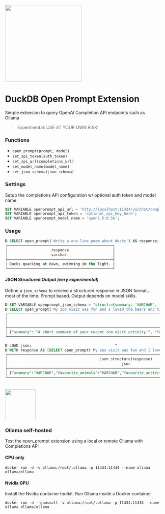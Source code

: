 <img src="https://github.com/user-attachments/assets/46a5c546-7e9b-42c7-87f4-bc8defe674e0" width=250 />

# DuckDB Open Prompt Extension
Simple extension to query OpenAI Completion API endpoints such as Ollama

> Experimental: USE AT YOUR OWN RISK!

### Functions
- `open_prompt(prompt, model)`
- `set_api_token(auth_token)`
- `set_api_url(completions_url)`
- `set_model_name(model_name)`
- `set_json_schema(json_schema)`

### Settings
Setup the completions API configuration w/ optional auth token and model name
```sql
SET VARIABLE openprompt_api_url = 'http://localhost:11434/v1/chat/completions';
SET VARIABLE openprompt_api_token = 'optional_api_key_here';
SET VARIABLE openprompt_model_name = 'qwen2.5:0.5b';

```

### Usage
```sql
D SELECT open_prompt('Write a one-line poem about ducks') AS response;
┌────────────────────────────────────────────────┐
│                    response                    │
│                    varchar                     │
├────────────────────────────────────────────────┤
│ Ducks quacking at dawn, swimming in the light. │
└────────────────────────────────────────────────┘
```

#### JSON Structured Output _(very experimental)_
Define a `json_schema` to receive a structured response in JSON format... most of the time. Prompt based. Output depends on model skills.

```sql
D SET VARIABLE openprompt_json_schema = "struct:={summary: 'VARCHAR', favourite_animals:='VARCHAR[]', favourite_activity:='VARCHAR[]', star_rating:='INTEGER'}, struct_descr:={star_rating: 'visit rating on a scale from 1 (bad) to 5 (very good)'}";
D SELECT open_prompt('My zoo visit was fun and I loved the bears and tigets. i also had icecream') AS response;
┌─────────────────────────────────────────────────────────────────────────────────────────────────────────────────────────────────────────────────────────┐
│                                                                        response                                                                         │
│                                                                         varchar                                                                         │
├─────────────────────────────────────────────────────────────────────────────────────────────────────────────────────────────────────────────────────────┤
│ {"summary": "A short summary of your recent zoo visit activity.", "favourite_animals": ["bears", "tigers"], "favourite_activity": ["icecream"], "sta …  │
└─────────────────────────────────────────────────────────────────────────────────────────────────────────────────────────────────────────────────────────┘
```

```sql
D LOAD json;                                      ^
D WITH response AS (SELECT open_prompt('My zoo visit was fun and I loved the bears and tigets. i also had icecream') AS response) SELECT json_structure(response) FROM response;
┌────────────────────────────────────────────────────────────────────────────────────────────────────────────┐
│                                          json_structure(response)                                          │
│                                                    json                                                    │
├────────────────────────────────────────────────────────────────────────────────────────────────────────────┤
│ {"summary":"VARCHAR","favourite_animals":"VARCHAR","favourite_activity":"VARCHAR","star_rating":"UBIGINT"} │
└────────────────────────────────────────────────────────────────────────────────────────────────────────────┘
```

<br>

<img src="https://github.com/user-attachments/assets/824bfab2-aca6-4bd9-8a4a-bc01901fcd5b" width=100 />

### Ollama self-hosted
Test the open_prompt extension using a local or remote Ollama with Completions API

#### CPU only
```
docker run -d -v ollama:/root/.ollama -p 11434:11434 --name ollama ollama/ollama
```
#### Nvidia GPU
Install the Nvidia container toolkit. Run Ollama inside a Docker container
```
docker run -d --gpus=all -v ollama:/root/.ollama -p 11434:11434 --name ollama ollama/ollama
```
